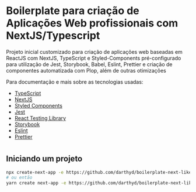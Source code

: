 # Boilerplate para criação de Aplicações Web profissionais com NextJS/Typescript

Projeto inicial customizado para criação de aplicações web baseadas em ReactJS com NextJS, TypeScript e Styled-Components
pré-configurado para utilização de Jest, Storybook, Babel, Eslint, Prettier e criação de componentes automatizada com Plop,
além de outras otimizações

Para documentação e mais sobre as tecnologias usadas:
- [TypeScript](https://www.typescriptlang.org/)
- [NextJS](https://nextjs.org/)
- [Styled Components](https://styled-components.com/)
- [Jest](https://jestjs.io/)
- [React Testing Library](https://testing-library.com/docs/react-testing-library/intro)
- [Storybook](https://storybook.js.org/)
- [Eslint](https://eslint.org/)
- [Prettier](https://prettier.io/)

#

## Iniciando um projeto

```sh
npx create-next-app -e https://github.com/darthyd/boilerplate-next-like-a-pro
# ou então
yarn create next-app -e https://github.com/darthyd/boilerplate-next-like-a-pro
```
